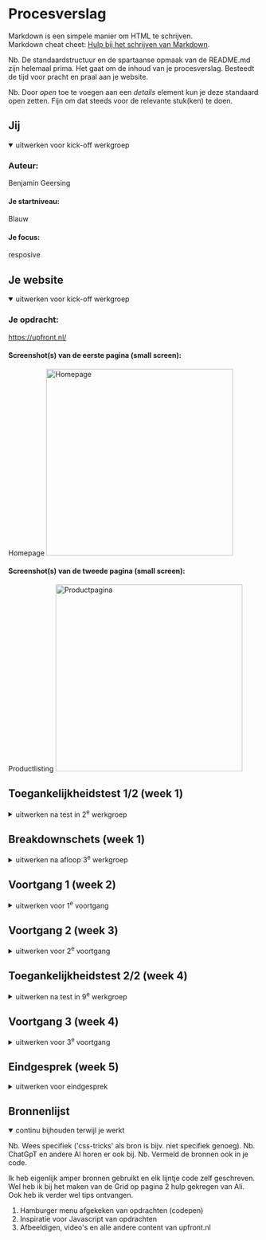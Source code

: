 # Procesverslag
Markdown is een simpele manier om HTML te schrijven.  
Markdown cheat cheet: [Hulp bij het schrijven van Markdown](https://github.com/adam-p/markdown-here/wiki/Markdown-Cheatsheet).

Nb. De standaardstructuur en de spartaanse opmaak van de README.md zijn helemaal prima. Het gaat om de inhoud van je procesverslag. Besteedt de tijd voor pracht en praal aan je website.

Nb. Door *open* toe te voegen aan een *details* element kun je deze standaard open zetten. Fijn om dat steeds voor de relevante stuk(ken) te doen.





## Jij

<details open>
  <summary>uitwerken voor kick-off werkgroep</summary>

  ### Auteur:
  Benjamin Geersing

  #### Je startniveau:
  Blauw

  #### Je focus:
  resposive
 
</details>





## Je website

<details open>
  <summary>uitwerken voor kick-off werkgroep</summary>

  ### Je opdracht:
https://upfront.nl/
  #### Screenshot(s) van de eerste pagina (small screen): 
Homepage  <img src="readme-images/Fullpage-upfront.png" width="375px" alt="Homepage">

  #### Screenshot(s) van de tweede pagina (small screen):
Productlisting  <img src="readme-images/upfonthoning" width="375px" alt="Productpagina">
 
</details>



## Toegankelijkheidstest 1/2 (week 1)

<details>
  <summary>uitwerken na test in 2<sup>e</sup> werkgroep</summary>

  ### Bevindingen
  Lijst met je bevindingen die in de test naar voren kwamen:

  - Amper tot geen hover/focus states
  - sommige buttons zijn niet goed leesbaar - bijvoorbeeld met tab heb je geen idee waar je bent zonder screen reader.
  - Geen opties op de site voor Toegankelijkheid, denk aan grotere buttons, geen autoplay op videos
  - hoog contrast wordt wel ondersteund, dit ziet er nog best cool uit. 
  - 

</details>



## Breakdownschets (week 1)

<details>
  <summary>uitwerken na afloop 3<sup>e</sup> werkgroep</summary>

  ### de hele pagina: 
  <img src="readme-images/Fullpage-upfront.png" width="375px" alt="breakdown van de hele pagina">

  ### dynamisch deel (bijv menu): 
  <img src="readme-images/homepage-burgermenu.png" width="375px" alt="breakdown van een dynamisch deel">

  ### wellicht nog een dynamisch deel (bijv filter): 
  <img src="readme-images/Screenshot 2024-11-21 115038.png" width="375px" alt="breakdown van nog een dynamisch deel">

 ### wellicht nog een dynamisch deel (bijv filter): 
</details>





## Voortgang 1 (week 2)

<details>
  <summary>uitwerken voor 1<sup>e</sup> voortgang</summary>

  ### Stand van zaken
Ik ben nieuw in de HTML en CSS wereld. Dus ik was al trots op het feit dat ik mijn afbeeldingen allemaal op orde heb. 
Ook de structuur van mijn headers is goed. Hier zat ik eerst mee te klooien omdat ik niet zeker wist welke grootte ik nodig had.

  ### Agenda voor meeting
  samen met je groepje opstellen

3 studenten waren er niet. Ik was alleen met de student begeleider... Ik wilde vragen stellen over het volgende:

Mijn JS onclick werkte niet in de oefening
De structuur van mijn HTML is nog niet overzichtelijk
Vragen of ik inderdaad wel deze website wil (uiteindelijk geswitched naar upfront.nl)

  ### Verslag van meeting
  hier na afloop snel de uitkomsten van de meeting vastleggen

  - Ik ben van website gewisseld. Dit is niet opgenomen in dit document omdat ik alle screenshots en linkjes in de readme. al heb aangepast. 
  Hier heb ik meer opties rondom css. Wat ik graag meer wil oppikken. Ook ga ik dus voor responsive omdat deze site dat heel mooi doet. 
  - De structuur van mijn HTML was niet overzichtelijk. Ik had alles op dezelfde lijn. Ik moet meer met sections and lijstjes gaan werken.
  - Die Javascript moet nog een ander variabel hebben. Hier kon ik zelf niet uitkomen. Denk aan hoofdletters, en lees het hard op terug.
  - 

</details>





## Voortgang 2 (week 3)

<details>
  <summary>uitwerken voor 2<sup>e</sup> voortgang</summary>

  ### Stand van zaken
  hier dit ging goed & dit was lastig (neem ook screenshots op van delen van je website en code)

- Ik snap niet hoe media queries werken, aangezien mijn website responsive is moet ik dit wel gaan begrijpen. 
Ben deze week vooral bezig geweest met grid en flex. Super intressant en ik kan dit gelijk toepassen in mijn bestand. 
Ik merk al wel dat mijn document aardig onoverzichtelijk is. Hier kan ik nog wel wat tips voor gebruiken. 

  ### Agenda voor meeting
  samen met je groepje opstellen
- Media queries -> ik moet 2 blocks die bij groot scherm naast elkaar staan bij klein scherm naast elkaar krijgen. Mag ik hier een div gebruiken?
- quality of life, mijn logo kreeg ik niet op de juiste plek.
- Algemene voortgang checken, hoe ver ben ik?
- 

  ### Verslag van meeting
  hier na afloop snel de uitkomsten van de meeting vastleggen

 Meer uitleg over resposive op de homepagina gekregen. Geleerd hoe je bepaalde blocks naast elkaar kan zetten door een wrapper div te gebruiken. Het begint echt ergens op te lijken!

</details>





## Toegankelijkheidstest 2/2 (week 4)

<details>
  <summary>uitwerken na test in 9<sup>e</sup> werkgroep</summary>

  ### Bevindingen
  Lijst met je bevindingen die in de test naar voren kwamen (geef ook aan wat er verbeterd is):

-Ik ben erachter gekomen dat mijn nav ook wordt meegenomen in de links en headers. Terwijl deze eigenlijk hidden zou moeten zijn. 
Na navragen is dit te fixen met een "aria label". Hopelijk lukt dit nog op tijd. Aangezien ik ook een java script moet toevoegen om deze role er op en af te halen.
-Ik moet nog focus en hover states toevoegen, dit mist ook bij de website van upfront zelf. 
- Ik moet mijn alt teksten nog verder uitbreiden. 
- in nav kan je moeilijk het menu weer sluiten omdat de sluit knop boven aan het menu staat. Dit heb ik gefixt met behulp van een student begeleider!
- Ik kan niet navigeren naar de form met een reader. Ik kan ook niet weten wat voor label er aan hangt. 


<img src="readme-images/WhatsApp Image 2024-12-12 at 09.13.53.jpeg" width="375px" alt="breakdown van nog een dynamisch deel">
<img src="readme-images/WhatsApp Image 2024-12-12 at 09.13.53 (1).jpeg" width="375px" alt="breakdown van nog een dynamisch deel">
<img src="readme-images/WhatsApp Image 2024-12-12 at 09.13.53 (2).jpeg" width="375px" alt="breakdown van nog een dynamisch deel">
<img src="readme-images/WhatsApp Image 2024-12-12 at 09.13.53 (3).jpeg" width="375px" alt="breakdown van nog een dynamisch deel">
<img src="readme-images/WhatsApp Image 2024-12-12 at 09.13.54.jpeg" width="375px" alt="breakdown van nog een dynamisch deel">

</details>





## Voortgang 3 (week 4)

<details>
  <summary>uitwerken voor 3<sup>e</sup> voortgang</summary>

  ### Stand van zaken
Ik heb deze week echt zitten stressen omdat ik zelf niet uit deze grid kwam. Hier ben ik samen met Ali uitgekomen. Soms moet ik wat sneller om hulp vragen... Verder ga ik nog bezig met hover states

<img src="readme-images/Screenshot 1" width="375px" alt="breakdown van nog een dynamisch deel">

  ### Agenda voor meeting
- Ik wil weten hoe ik bepaalde foto's sticky kan vormgeven zodat deze mee bewegen bij het scrollen
- Mijn respositories zijn niet goed meer en door de war. Daar moet ik hulp bij hebben
- Samen even kijken naar de beste manier om die FAQ toe te voegen (met )
- 


  ### Verslag van meeting
  hier na afloop snel de uitkomsten van de meeting vastleggen

Geleerd hoe ik met summarys en details kan werken voor fAQ, dit was heel erg makkelijk
Nieuwe respositories gemaakt en gefixt!
Sticky product foto' s ---> blijkbaar werkt overflow hidden niet met position sticky
Ook de "sluit menu" knop onderaan mijn html gezet zodat hij makkelijker te sluiten is bij de reader

</details>





## Eindgesprek (week 5)

<details>
  <summary>uitwerken voor eindgesprek</summary>

  ### Je uitkomst - karakteristiek screenshots:
  <img src="readme-images/Screen size-product page.png" width="375px" alt="uitomst opdracht 1">
  <img src="readme-images/Phone-size-productpage.png" width="375px" alt="uitomst opdracht 1">
  <img src="readme-images/mainpagebyme.png" width="375px" alt="uitomst opdracht 1">
  <img src="readme-images/smallscreenmainbyme.png" width="375px" alt="uitomst opdracht 1">



  ### Dit ging goed/Heb ik geleerd: 
  Korte omschrijving met plaatjes

hambuger menu - met een grid hierbinnen, werkende linkjes en hover states. Dit kon ik allemaal niet voordat ik aan dit vak begon :)
  <img src="readme-images/hamburgerbyme.png" width="375px" alt="hamburgermenu">
responsive website laat ik zien tijdens de mondeling, heel trots op de grid die meebewegen



  ### Dit was lastig/Is niet gelukt:
Op een of andere manier kreeg ik het niet voor elkaar te tab state aan te passen in de list items. Deze is nu saai zwart.
  <img src="readme-images/laadmeer.png" width="375px" alt="laadmeer">
</details>





## Bronnenlijst

<details open>
  <summary>continu bijhouden terwijl je werkt</summary>

  Nb. Wees specifiek ('css-tricks' als bron is bijv. niet specifiek genoeg). 
  Nb. ChatGpT en andere AI horen er ook bij.
  Nb. Vermeld de bronnen ook in je code.

Ik heb eigenlijk amper bronnen gebruikt en elk lijntje code zelf geschreven. Wel heb ik bij het maken van de Grid op pagina 2 hulp gekregen van Ali. Ook heb ik verder wel tips ontvangen. 
  1. Hamburger menu afgekeken van opdrachten (codepen) 
  2. Inspiratie voor Javascript van opdrachten
  3. Afbeeldigen, video's en alle andere content van upfront.nl

</details>